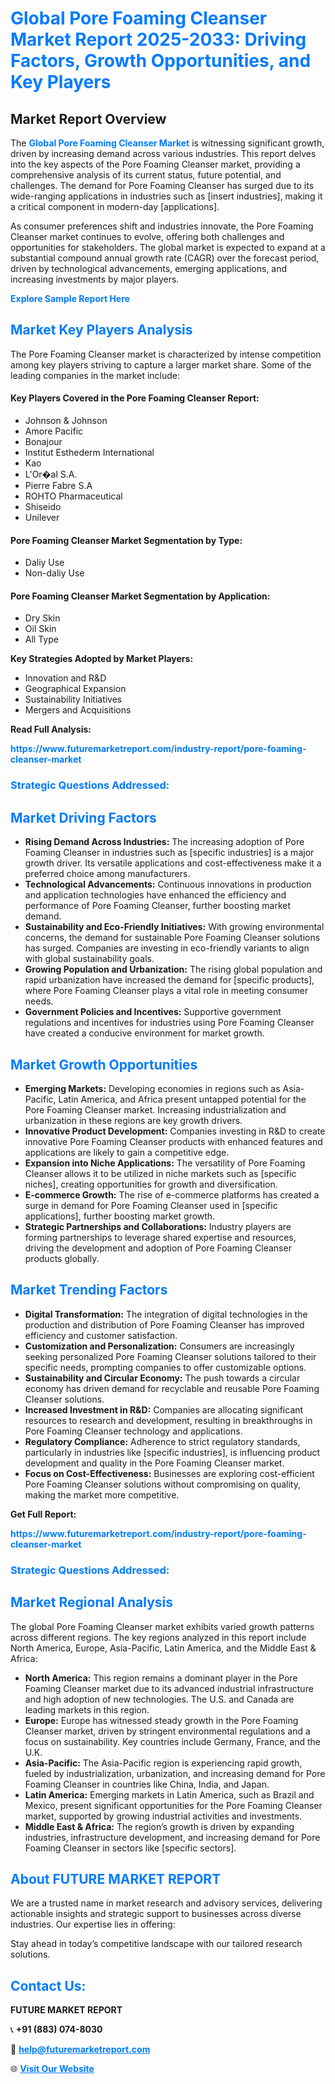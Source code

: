 <h1 style="color: #007BFF;">Global Pore Foaming Cleanser Market Report 2025-2033: Driving Factors, Growth Opportunities, and Key Players</h1>

<section id="overview">
<h2>Market Report Overview</h2>
<p>The <a href="https://www.futuremarketreport.com/industry-report/pore-foaming-cleanser-market" style="color: #007BFF; text-decoration: none;"><strong>Global Pore Foaming Cleanser Market</strong></a> is witnessing significant growth, driven by increasing demand across various industries. This report delves into the key aspects of the Pore Foaming Cleanser market, providing a comprehensive analysis of its current status, future potential, and challenges. The demand for Pore Foaming Cleanser has surged due to its wide-ranging applications in industries such as [insert industries], making it a critical component in modern-day [applications].</p>
<p>As consumer preferences shift and industries innovate, the Pore Foaming Cleanser market continues to evolve, offering both challenges and opportunities for stakeholders. The global market is expected to expand at a substantial compound annual growth rate (CAGR) over the forecast period, driven by technological advancements, emerging applications, and increasing investments by major players.</p>
</section>

<section id="overview">
<p><a href="https://www.futuremarketreport.com/request-sample/reportId=92589" style="color: #007BFF; text-decoration: none;"><strong>Explore Sample Report Here</strong></a></p>
</section>

<section id="key-players">
<h2 style="color: #007BFF;">Market Key Players Analysis</h2>
<p>The Pore Foaming Cleanser market is characterized by intense competition among key players striving to capture a larger market share. Some of the leading companies in the market include:</p>
<h4>Key Players Covered in the Pore Foaming Cleanser Report:</h4>
<ul><li>Johnson &amp; Johnson</li><li>Amore Pacific</li><li>Bonajour</li><li>Institut Esthederm International</li><li>Kao</li><li>L&#039;Or�al S.A.</li><li>Pierre Fabre S.A</li><li>ROHTO Pharmaceutical</li><li>Shiseido</li><li>Unilever</li></ul>
<h4>Pore Foaming Cleanser Market Segmentation by Type:</h4>
<ul><li>Daliy Use</li><li>Non-daliy Use</li></ul>

<h4>Pore Foaming Cleanser Market Segmentation by Application:</h4>
<ul><li>Dry Skin</li><li>Oil Skin</li><li>All Type</li></ul>
<p><strong>Key Strategies Adopted by Market Players:</strong></p>
<ul>
<li>Innovation and R&D</li>
<li>Geographical Expansion</li>
<li>Sustainability Initiatives</li>
<li>Mergers and Acquisitions</li>
</ul>
</section>

<section>
<p><strong>Read Full Analysis: </strong></p><a href="https://www.futuremarketreport.com/industry-report/pore-foaming-cleanser-market" style="color: #007BFF; text-decoration: none;"><strong>https://www.futuremarketreport.com/industry-report/pore-foaming-cleanser-market</strong></a>
<h3 style="color: #007BFF;">Strategic Questions Addressed:</h3>
</section>

<section id="driving-factors">
<h2 style="color: #007BFF;">Market Driving Factors</h2>
<ul>
<li><strong>Rising Demand Across Industries:</strong> The increasing adoption of Pore Foaming Cleanser in industries such as [specific industries] is a major growth driver. Its versatile applications and cost-effectiveness make it a preferred choice among manufacturers.</li>
<li><strong>Technological Advancements:</strong> Continuous innovations in production and application technologies have enhanced the efficiency and performance of Pore Foaming Cleanser, further boosting market demand.</li>
<li><strong>Sustainability and Eco-Friendly Initiatives:</strong> With growing environmental concerns, the demand for sustainable Pore Foaming Cleanser solutions has surged. Companies are investing in eco-friendly variants to align with global sustainability goals.</li>
<li><strong>Growing Population and Urbanization:</strong> The rising global population and rapid urbanization have increased the demand for [specific products], where Pore Foaming Cleanser plays a vital role in meeting consumer needs.</li>
<li><strong>Government Policies and Incentives:</strong> Supportive government regulations and incentives for industries using Pore Foaming Cleanser have created a conducive environment for market growth.</li>
</ul>
</section>

<section id="growth-opportunities">
<h2 style="color: #007BFF;">Market Growth Opportunities</h2>
<ul>
<li><strong>Emerging Markets:</strong> Developing economies in regions such as Asia-Pacific, Latin America, and Africa present untapped potential for the Pore Foaming Cleanser market. Increasing industrialization and urbanization in these regions are key growth drivers.</li>
<li><strong>Innovative Product Development:</strong> Companies investing in R&D to create innovative Pore Foaming Cleanser products with enhanced features and applications are likely to gain a competitive edge.</li>
<li><strong>Expansion into Niche Applications:</strong> The versatility of Pore Foaming Cleanser allows it to be utilized in niche markets such as [specific niches], creating opportunities for growth and diversification.</li>
<li><strong>E-commerce Growth:</strong> The rise of e-commerce platforms has created a surge in demand for Pore Foaming Cleanser used in [specific applications], further boosting market growth.</li>
<li><strong>Strategic Partnerships and Collaborations:</strong> Industry players are forming partnerships to leverage shared expertise and resources, driving the development and adoption of Pore Foaming Cleanser products globally.</li>
</ul>
</section>

<section id="trending-factors">
<h2 style="color: #007BFF;">Market Trending Factors</h2>
<ul>
<li><strong>Digital Transformation:</strong> The integration of digital technologies in the production and distribution of Pore Foaming Cleanser has improved efficiency and customer satisfaction.</li>
<li><strong>Customization and Personalization:</strong> Consumers are increasingly seeking personalized Pore Foaming Cleanser solutions tailored to their specific needs, prompting companies to offer customizable options.</li>
<li><strong>Sustainability and Circular Economy:</strong> The push towards a circular economy has driven demand for recyclable and reusable Pore Foaming Cleanser solutions.</li>
<li><strong>Increased Investment in R&D:</strong> Companies are allocating significant resources to research and development, resulting in breakthroughs in Pore Foaming Cleanser technology and applications.</li>
<li><strong>Regulatory Compliance:</strong> Adherence to strict regulatory standards, particularly in industries like [specific industries], is influencing product development and quality in the Pore Foaming Cleanser market.</li>
<li><strong>Focus on Cost-Effectiveness:</strong> Businesses are exploring cost-efficient Pore Foaming Cleanser solutions without compromising on quality, making the market more competitive.</li>
</ul>
</section>

<section>
<p><strong>Get Full Report: </strong></p><a href="https://www.futuremarketreport.com/industry-report/pore-foaming-cleanser-market" style="color: #007BFF; text-decoration: none;"><strong>https://www.futuremarketreport.com/industry-report/pore-foaming-cleanser-market</strong></a>
<h3 style="color: #007BFF;">Strategic Questions Addressed:</h3>
</section>


<section id="regional-analysis">
<h2 style="color: #007BFF;">Market Regional Analysis</h2>
<p>The global Pore Foaming Cleanser market exhibits varied growth patterns across different regions. The key regions analyzed in this report include North America, Europe, Asia-Pacific, Latin America, and the Middle East & Africa:</p>
<ul>
<li><strong>North America:</strong> This region remains a dominant player in the Pore Foaming Cleanser market due to its advanced industrial infrastructure and high adoption of new technologies. The U.S. and Canada are leading markets in this region.</li>
<li><strong>Europe:</strong> Europe has witnessed steady growth in the Pore Foaming Cleanser market, driven by stringent environmental regulations and a focus on sustainability. Key countries include Germany, France, and the U.K.</li>
<li><strong>Asia-Pacific:</strong> The Asia-Pacific region is experiencing rapid growth, fueled by industrialization, urbanization, and increasing demand for Pore Foaming Cleanser in countries like China, India, and Japan.</li>
<li><strong>Latin America:</strong> Emerging markets in Latin America, such as Brazil and Mexico, present significant opportunities for the Pore Foaming Cleanser market, supported by growing industrial activities and investments.</li>
<li><strong>Middle East & Africa:</strong> The region’s growth is driven by expanding industries, infrastructure development, and increasing demand for Pore Foaming Cleanser in sectors like [specific sectors].</li>
</ul>
</section>

<footer>
<h2 style="color: #007BFF;">About FUTURE MARKET REPORT</h2>
<p>We are a trusted name in market research and advisory services, delivering actionable insights and strategic support to businesses across diverse industries. Our expertise lies in offering:</p>

<p>Stay ahead in today’s competitive landscape with our tailored research solutions.</p>

<h2 style="color: #007BFF;">Contact Us:</h2>
<p><strong>FUTURE MARKET REPORT</strong></p>
<p>📞 <strong>+91 (883) 074-8030</strong></p>
<p>📧 <strong><a href="mailto:help@futuremarketreport.com" style="color: #007BFF;">help@futuremarketreport.com</a></strong></p>
<p>🌐 <strong><a href="https://www.futuremarketreport.com/" style="color: #007BFF;">Visit Our Website</a></strong></p>
</footer>